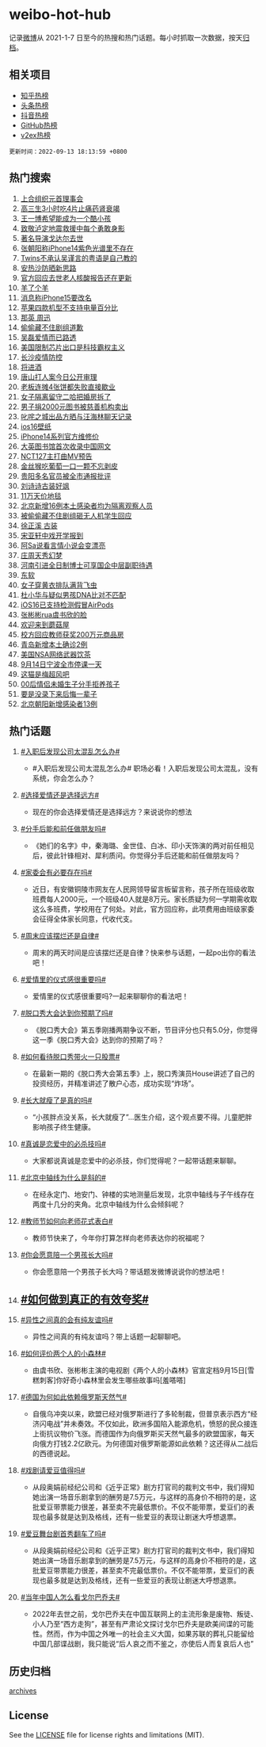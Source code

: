 # weibo-hot-hub

记录[微博](https://www.weibo.com)从 2021-1-7 日至今的热搜和热门话题。每小时抓取一次数据，按天[归档](archives)。

## 相关项目

- [知乎热榜](https://github.com/lonnyzhang423/zhihu-hot-hub)
- [头条热榜](https://github.com/lonnyzhang423/toutiao-hot-hub)
- [抖音热榜](https://github.com/lonnyzhang423/douyin-hot-hub)
- [GitHub热榜](https://github.com/lonnyzhang423/github-hot-hub)
- [v2ex热榜](https://github.com/lonnyzhang423/v2ex-hot-hub)


`更新时间：2022-09-13 18:13:59 +0800`

## 热门搜索

1. [上合组织元首理事会](https://m.weibo.cn/search?containerid=100103type%3D1%26t%3D10%26q%3D%23%E4%B8%8A%E5%90%88%E7%BB%84%E7%BB%87%E5%85%83%E9%A6%96%E7%90%86%E4%BA%8B%E4%BC%9A%23&stream_entry_id=51&isnewpage=1&extparam=seat%3D1%26cate%3D10103%26dgr%3D0%26pos%3D0%26c_type%3D51%26filter_type%3Drealtimehot%26display_time%3D1663064038%26pre_seqid%3D16630640380040401995&luicode=10000011&lfid=106003type%253D25%2526t%253D3%2526disable_hot%253D1%2526filter_type%253Drealtimehot)
1. [高三生3小时吃4片止痛药肾衰竭](https://m.weibo.cn/search?containerid=100103type%3D1%26t%3D10%26q%3D%23%E9%AB%98%E4%B8%89%E7%94%9F3%E5%B0%8F%E6%97%B6%E5%90%834%E7%89%87%E6%AD%A2%E7%97%9B%E8%8D%AF%E8%82%BE%E8%A1%B0%E7%AB%AD%23&stream_entry_id=31&isnewpage=1&extparam=seat%3D1%26flag%3D0%26band_rank%3D1%26c_type%3D31%26q%3D%2523%25E9%25AB%2598%25E4%25B8%2589%25E7%2594%259F3%25E5%25B0%258F%25E6%2597%25B6%25E5%2590%25834%25E7%2589%2587%25E6%25AD%25A2%25E7%2597%259B%25E8%258D%25AF%25E8%2582%25BE%25E8%25A1%25B0%25E7%25AB%25AD%2523%26dgr%3D0%26cate%3D0%26filter_type%3Drealtimehot%26realpos%3D1%26pos%3D0%26lcate%3D5001%26display_time%3D1663064038%26pre_seqid%3D16630640380040401995&luicode=10000011&lfid=106003type%253D25%2526t%253D3%2526disable_hot%253D1%2526filter_type%253Drealtimehot)
1. [王一博希望能成为一个酷小孩](https://m.weibo.cn/search?containerid=100103type%3D1%26t%3D10%26q%3D%23%E7%8E%8B%E4%B8%80%E5%8D%9A%E5%B8%8C%E6%9C%9B%E8%83%BD%E6%88%90%E4%B8%BA%E4%B8%80%E4%B8%AA%E9%85%B7%E5%B0%8F%E5%AD%A9%23&stream_entry_id=31&isnewpage=1&extparam=seat%3D1%26flag%3D1%26band_rank%3D2%26c_type%3D31%26q%3D%2523%25E7%258E%258B%25E4%25B8%2580%25E5%258D%259A%25E5%25B8%258C%25E6%259C%259B%25E8%2583%25BD%25E6%2588%2590%25E4%25B8%25BA%25E4%25B8%2580%25E4%25B8%25AA%25E9%2585%25B7%25E5%25B0%258F%25E5%25AD%25A9%2523%26dgr%3D0%26cate%3D0%26filter_type%3Drealtimehot%26realpos%3D2%26pos%3D1%26lcate%3D5001%26display_time%3D1663064038%26pre_seqid%3D16630640380040401995&luicode=10000011&lfid=106003type%253D25%2526t%253D3%2526disable_hot%253D1%2526filter_type%253Drealtimehot)
1. [致敬泸定地震救援中每个勇敢身影](https://m.weibo.cn/search?containerid=100103type%3D1%26t%3D10%26q%3D%23%E8%87%B4%E6%95%AC%E6%B3%B8%E5%AE%9A%E5%9C%B0%E9%9C%87%E6%95%91%E6%8F%B4%E4%B8%AD%E6%AF%8F%E4%B8%AA%E5%8B%87%E6%95%A2%E8%BA%AB%E5%BD%B1%23&stream_entry_id=31&isnewpage=1&extparam=seat%3D1%26flag%3D0%26band_rank%3D3%26c_type%3D31%26q%3D%2523%25E8%2587%25B4%25E6%2595%25AC%25E6%25B3%25B8%25E5%25AE%259A%25E5%259C%25B0%25E9%259C%2587%25E6%2595%2591%25E6%258F%25B4%25E4%25B8%25AD%25E6%25AF%258F%25E4%25B8%25AA%25E5%258B%2587%25E6%2595%25A2%25E8%25BA%25AB%25E5%25BD%25B1%2523%26dgr%3D0%26cate%3D0%26filter_type%3Drealtimehot%26realpos%3D3%26pos%3D2%26lcate%3D5001%26display_time%3D1663064038%26pre_seqid%3D16630640380040401995&luicode=10000011&lfid=106003type%253D25%2526t%253D3%2526disable_hot%253D1%2526filter_type%253Drealtimehot)
1. [著名导演戈达尔去世](https://m.weibo.cn/search?containerid=100103type%3D1%26t%3D10%26q%3D%23%E8%91%97%E5%90%8D%E5%AF%BC%E6%BC%94%E6%88%88%E8%BE%BE%E5%B0%94%E5%8E%BB%E4%B8%96%23&stream_entry_id=31&isnewpage=1&extparam=seat%3D1%26flag%3D1%26band_rank%3D4%26c_type%3D31%26q%3D%2523%25E8%2591%2597%25E5%2590%258D%25E5%25AF%25BC%25E6%25BC%2594%25E6%2588%2588%25E8%25BE%25BE%25E5%25B0%2594%25E5%258E%25BB%25E4%25B8%2596%2523%26dgr%3D0%26cate%3D0%26filter_type%3Drealtimehot%26realpos%3D4%26pos%3D3%26lcate%3D5001%26display_time%3D1663064038%26pre_seqid%3D16630640380040401995&luicode=10000011&lfid=106003type%253D25%2526t%253D3%2526disable_hot%253D1%2526filter_type%253Drealtimehot)
1. [张朝阳称iPhone14紫色光谱里不存在](https://m.weibo.cn/search?containerid=100103type%3D1%26t%3D10%26q%3D%23%E5%BC%A0%E6%9C%9D%E9%98%B3%E7%A7%B0iPhone14%E7%B4%AB%E8%89%B2%E5%85%89%E8%B0%B1%E9%87%8C%E4%B8%8D%E5%AD%98%E5%9C%A8%23&stream_entry_id=31&isnewpage=1&extparam=seat%3D1%26flag%3D1%26band_rank%3D5%26c_type%3D31%26q%3D%2523%25E5%25BC%25A0%25E6%259C%259D%25E9%2598%25B3%25E7%25A7%25B0iPhone14%25E7%25B4%25AB%25E8%2589%25B2%25E5%2585%2589%25E8%25B0%25B1%25E9%2587%258C%25E4%25B8%258D%25E5%25AD%2598%25E5%259C%25A8%2523%26dgr%3D0%26cate%3D0%26filter_type%3Drealtimehot%26realpos%3D5%26pos%3D4%26lcate%3D5001%26display_time%3D1663064038%26pre_seqid%3D16630640380040401995&luicode=10000011&lfid=106003type%253D25%2526t%253D3%2526disable_hot%253D1%2526filter_type%253Drealtimehot)
1. [Twins不承认吴谨言的粤语是自己教的](https://m.weibo.cn/search?containerid=100103type%3D1%26t%3D10%26q%3D%23Twins%E4%B8%8D%E6%89%BF%E8%AE%A4%E5%90%B4%E8%B0%A8%E8%A8%80%E7%9A%84%E7%B2%A4%E8%AF%AD%E6%98%AF%E8%87%AA%E5%B7%B1%E6%95%99%E7%9A%84%23&stream_entry_id=31&isnewpage=1&extparam=seat%3D1%26flag%3D1%26band_rank%3D6%26c_type%3D31%26q%3D%2523Twins%25E4%25B8%258D%25E6%2589%25BF%25E8%25AE%25A4%25E5%2590%25B4%25E8%25B0%25A8%25E8%25A8%2580%25E7%259A%2584%25E7%25B2%25A4%25E8%25AF%25AD%25E6%2598%25AF%25E8%2587%25AA%25E5%25B7%25B1%25E6%2595%2599%25E7%259A%2584%2523%26dgr%3D0%26cate%3D0%26filter_type%3Drealtimehot%26realpos%3D6%26pos%3D5%26lcate%3D5001%26display_time%3D1663064038%26pre_seqid%3D16630640380040401995&luicode=10000011&lfid=106003type%253D25%2526t%253D3%2526disable_hot%253D1%2526filter_type%253Drealtimehot)
1. [安热沙防晒新思路](https://m.weibo.cn/search?containerid=100103type%3D1%26t%3D10%26q%3D%23%E5%AE%89%E7%83%AD%E6%B2%99%E9%98%B2%E6%99%92%E6%96%B0%E6%80%9D%E8%B7%AF%23&stream_entry_id=31&isnewpage=1&extparam=seat%3D1%26band_rank%3D7%26c_type%3D31%26q%3D%2523%25E5%25AE%2589%25E7%2583%25AD%25E6%25B2%2599%25E9%2598%25B2%25E6%2599%2592%25E6%2596%25B0%25E6%2580%259D%25E8%25B7%25AF%2523%26dgr%3D0%26cate%3D0%26filter_type%3Drealtimehot%26topic_ad%3D1%26pos%3D6%26lcate%3D5001%26adid%3D165157%26display_time%3D1663064038%26pre_seqid%3D16630640380040401995&luicode=10000011&lfid=106003type%253D25%2526t%253D3%2526disable_hot%253D1%2526filter_type%253Drealtimehot)
1. [官方回应去世老人核酸报告还在更新](https://m.weibo.cn/search?containerid=100103type%3D1%26t%3D10%26q%3D%23%E5%AE%98%E6%96%B9%E5%9B%9E%E5%BA%94%E5%8E%BB%E4%B8%96%E8%80%81%E4%BA%BA%E6%A0%B8%E9%85%B8%E6%8A%A5%E5%91%8A%E8%BF%98%E5%9C%A8%E6%9B%B4%E6%96%B0%23&stream_entry_id=31&isnewpage=1&extparam=seat%3D1%26flag%3D0%26band_rank%3D7%26c_type%3D31%26q%3D%2523%25E5%25AE%2598%25E6%2596%25B9%25E5%259B%259E%25E5%25BA%2594%25E5%258E%25BB%25E4%25B8%2596%25E8%2580%2581%25E4%25BA%25BA%25E6%25A0%25B8%25E9%2585%25B8%25E6%258A%25A5%25E5%2591%258A%25E8%25BF%2598%25E5%259C%25A8%25E6%259B%25B4%25E6%2596%25B0%2523%26dgr%3D0%26cate%3D0%26filter_type%3Drealtimehot%26realpos%3D7%26pos%3D7%26lcate%3D5001%26display_time%3D1663064038%26pre_seqid%3D16630640380040401995&luicode=10000011&lfid=106003type%253D25%2526t%253D3%2526disable_hot%253D1%2526filter_type%253Drealtimehot)
1. [羊了个羊](https://m.weibo.cn/search?containerid=100103type%3D1%26t%3D10%26q%3D%23%E7%BE%8A%E4%BA%86%E4%B8%AA%E7%BE%8A%23&stream_entry_id=31&isnewpage=1&extparam=seat%3D1%26flag%3D2%26band_rank%3D8%26c_type%3D31%26q%3D%2523%25E7%25BE%258A%25E4%25BA%2586%25E4%25B8%25AA%25E7%25BE%258A%2523%26dgr%3D0%26cate%3D0%26filter_type%3Drealtimehot%26realpos%3D8%26pos%3D8%26lcate%3D5001%26display_time%3D1663064038%26pre_seqid%3D16630640380040401995&luicode=10000011&lfid=106003type%253D25%2526t%253D3%2526disable_hot%253D1%2526filter_type%253Drealtimehot)
1. [消息称iPhone15要改名](https://m.weibo.cn/search?containerid=100103type%3D1%26t%3D10%26q%3D%23%E6%B6%88%E6%81%AF%E7%A7%B0iPhone15%E8%A6%81%E6%94%B9%E5%90%8D%23&stream_entry_id=31&isnewpage=1&extparam=seat%3D1%26flag%3D0%26band_rank%3D9%26c_type%3D31%26q%3D%2523%25E6%25B6%2588%25E6%2581%25AF%25E7%25A7%25B0iPhone15%25E8%25A6%2581%25E6%2594%25B9%25E5%2590%258D%2523%26dgr%3D0%26cate%3D0%26filter_type%3Drealtimehot%26realpos%3D9%26pos%3D9%26lcate%3D5001%26display_time%3D1663064038%26pre_seqid%3D16630640380040401995&luicode=10000011&lfid=106003type%253D25%2526t%253D3%2526disable_hot%253D1%2526filter_type%253Drealtimehot)
1. [苹果四款机型不支持电量百分比](https://m.weibo.cn/search?containerid=100103type%3D1%26t%3D10%26q%3D%23%E8%8B%B9%E6%9E%9C%E5%9B%9B%E6%AC%BE%E6%9C%BA%E5%9E%8B%E4%B8%8D%E6%94%AF%E6%8C%81%E7%94%B5%E9%87%8F%E7%99%BE%E5%88%86%E6%AF%94%23&stream_entry_id=31&isnewpage=1&extparam=seat%3D1%26flag%3D1%26band_rank%3D10%26c_type%3D31%26q%3D%2523%25E8%258B%25B9%25E6%259E%259C%25E5%259B%259B%25E6%25AC%25BE%25E6%259C%25BA%25E5%259E%258B%25E4%25B8%258D%25E6%2594%25AF%25E6%258C%2581%25E7%2594%25B5%25E9%2587%258F%25E7%2599%25BE%25E5%2588%2586%25E6%25AF%2594%2523%26dgr%3D0%26cate%3D0%26filter_type%3Drealtimehot%26realpos%3D10%26pos%3D10%26lcate%3D5001%26display_time%3D1663064038%26pre_seqid%3D16630640380040401995&luicode=10000011&lfid=106003type%253D25%2526t%253D3%2526disable_hot%253D1%2526filter_type%253Drealtimehot)
1. [那英 周迅](https://m.weibo.cn/search?containerid=100103type%3D1%26t%3D10%26q%3D%23%E9%82%A3%E8%8B%B1+%E5%91%A8%E8%BF%85%23&stream_entry_id=31&isnewpage=1&extparam=seat%3D1%26flag%3D2%26band_rank%3D11%26c_type%3D31%26q%3D%2523%25E9%2582%25A3%25E8%258B%25B1%2520%25E5%2591%25A8%25E8%25BF%2585%2523%26dgr%3D0%26cate%3D0%26filter_type%3Drealtimehot%26realpos%3D11%26pos%3D11%26lcate%3D5001%26display_time%3D1663064038%26pre_seqid%3D16630640380040401995&luicode=10000011&lfid=106003type%253D25%2526t%253D3%2526disable_hot%253D1%2526filter_type%253Drealtimehot)
1. [偷偷藏不住剧组道歉](https://m.weibo.cn/search?containerid=100103type%3D1%26t%3D10%26q%3D%23%E5%81%B7%E5%81%B7%E8%97%8F%E4%B8%8D%E4%BD%8F%E5%89%A7%E7%BB%84%E9%81%93%E6%AD%89%23&stream_entry_id=31&isnewpage=1&extparam=seat%3D1%26flag%3D0%26band_rank%3D12%26c_type%3D31%26q%3D%2523%25E5%2581%25B7%25E5%2581%25B7%25E8%2597%258F%25E4%25B8%258D%25E4%25BD%258F%25E5%2589%25A7%25E7%25BB%2584%25E9%2581%2593%25E6%25AD%2589%2523%26dgr%3D0%26cate%3D0%26filter_type%3Drealtimehot%26realpos%3D12%26pos%3D12%26lcate%3D5001%26display_time%3D1663064038%26pre_seqid%3D16630640380040401995&luicode=10000011&lfid=106003type%253D25%2526t%253D3%2526disable_hot%253D1%2526filter_type%253Drealtimehot)
1. [吴磊爱情而已路透](https://m.weibo.cn/search?containerid=100103type%3D1%26t%3D10%26q%3D%23%E5%90%B4%E7%A3%8A%E7%88%B1%E6%83%85%E8%80%8C%E5%B7%B2%E8%B7%AF%E9%80%8F%23&stream_entry_id=31&isnewpage=1&extparam=seat%3D1%26flag%3D1%26band_rank%3D13%26c_type%3D31%26q%3D%2523%25E5%2590%25B4%25E7%25A3%258A%25E7%2588%25B1%25E6%2583%2585%25E8%2580%258C%25E5%25B7%25B2%25E8%25B7%25AF%25E9%2580%258F%2523%26dgr%3D0%26cate%3D0%26filter_type%3Drealtimehot%26realpos%3D13%26pos%3D13%26lcate%3D5001%26display_time%3D1663064038%26pre_seqid%3D16630640380040401995&luicode=10000011&lfid=106003type%253D25%2526t%253D3%2526disable_hot%253D1%2526filter_type%253Drealtimehot)
1. [美国限制芯片出口是科技霸权主义](https://m.weibo.cn/search?containerid=100103type%3D1%26t%3D10%26q%3D%23%E7%BE%8E%E5%9B%BD%E9%99%90%E5%88%B6%E8%8A%AF%E7%89%87%E5%87%BA%E5%8F%A3%E6%98%AF%E7%A7%91%E6%8A%80%E9%9C%B8%E6%9D%83%E4%B8%BB%E4%B9%89%23&stream_entry_id=31&isnewpage=1&extparam=seat%3D1%26flag%3D1%26band_rank%3D14%26c_type%3D31%26q%3D%2523%25E7%25BE%258E%25E5%259B%25BD%25E9%2599%2590%25E5%2588%25B6%25E8%258A%25AF%25E7%2589%2587%25E5%2587%25BA%25E5%258F%25A3%25E6%2598%25AF%25E7%25A7%2591%25E6%258A%2580%25E9%259C%25B8%25E6%259D%2583%25E4%25B8%25BB%25E4%25B9%2589%2523%26dgr%3D0%26cate%3D0%26filter_type%3Drealtimehot%26realpos%3D14%26pos%3D14%26lcate%3D5001%26display_time%3D1663064038%26pre_seqid%3D16630640380040401995&luicode=10000011&lfid=106003type%253D25%2526t%253D3%2526disable_hot%253D1%2526filter_type%253Drealtimehot)
1. [长沙疫情防控](https://m.weibo.cn/search?containerid=100103type%3D1%26t%3D10%26q%3D%23%E9%95%BF%E6%B2%99%E7%96%AB%E6%83%85%E9%98%B2%E6%8E%A7%23&stream_entry_id=31&isnewpage=1&extparam=seat%3D1%26flag%3D0%26band_rank%3D15%26c_type%3D31%26q%3D%2523%25E9%2595%25BF%25E6%25B2%2599%25E7%2596%25AB%25E6%2583%2585%25E9%2598%25B2%25E6%258E%25A7%2523%26dgr%3D0%26cate%3D0%26filter_type%3Drealtimehot%26realpos%3D15%26pos%3D15%26lcate%3D5001%26display_time%3D1663064038%26pre_seqid%3D16630640380040401995&luicode=10000011&lfid=106003type%253D25%2526t%253D3%2526disable_hot%253D1%2526filter_type%253Drealtimehot)
1. [将进酒](https://m.weibo.cn/search?containerid=100103type%3D1%26t%3D10%26q%3D%E5%B0%86%E8%BF%9B%E9%85%92&stream_entry_id=31&isnewpage=1&extparam=seat%3D1%26flag%3D1%26band_rank%3D16%26c_type%3D31%26q%3D%25E5%25B0%2586%25E8%25BF%259B%25E9%2585%2592%26dgr%3D0%26cate%3D0%26filter_type%3Drealtimehot%26realpos%3D16%26pos%3D16%26lcate%3D5001%26display_time%3D1663064038%26pre_seqid%3D16630640380040401995&luicode=10000011&lfid=106003type%253D25%2526t%253D3%2526disable_hot%253D1%2526filter_type%253Drealtimehot)
1. [唐山打人案今日公开审理](https://m.weibo.cn/search?containerid=100103type%3D1%26t%3D10%26q%3D%23%E5%94%90%E5%B1%B1%E6%89%93%E4%BA%BA%E6%A1%88%E4%BB%8A%E6%97%A5%E5%85%AC%E5%BC%80%E5%AE%A1%E7%90%86%23&stream_entry_id=31&isnewpage=1&extparam=seat%3D1%26flag%3D1%26band_rank%3D17%26c_type%3D31%26q%3D%2523%25E5%2594%2590%25E5%25B1%25B1%25E6%2589%2593%25E4%25BA%25BA%25E6%25A1%2588%25E4%25BB%258A%25E6%2597%25A5%25E5%2585%25AC%25E5%25BC%2580%25E5%25AE%25A1%25E7%2590%2586%2523%26dgr%3D0%26cate%3D0%26filter_type%3Drealtimehot%26realpos%3D17%26pos%3D17%26lcate%3D5001%26display_time%3D1663064038%26pre_seqid%3D16630640380040401995&luicode=10000011&lfid=106003type%253D25%2526t%253D3%2526disable_hot%253D1%2526filter_type%253Drealtimehot)
1. [老板连摊4张饼都失败直接歇业](https://m.weibo.cn/search?containerid=100103type%3D1%26t%3D10%26q%3D%23%E8%80%81%E6%9D%BF%E8%BF%9E%E6%91%8A4%E5%BC%A0%E9%A5%BC%E9%83%BD%E5%A4%B1%E8%B4%A5%E7%9B%B4%E6%8E%A5%E6%AD%87%E4%B8%9A%23&stream_entry_id=31&isnewpage=1&extparam=seat%3D1%26flag%3D0%26band_rank%3D18%26c_type%3D31%26q%3D%2523%25E8%2580%2581%25E6%259D%25BF%25E8%25BF%259E%25E6%2591%258A4%25E5%25BC%25A0%25E9%25A5%25BC%25E9%2583%25BD%25E5%25A4%25B1%25E8%25B4%25A5%25E7%259B%25B4%25E6%258E%25A5%25E6%25AD%2587%25E4%25B8%259A%2523%26dgr%3D0%26cate%3D0%26filter_type%3Drealtimehot%26realpos%3D18%26pos%3D18%26lcate%3D5001%26display_time%3D1663064038%26pre_seqid%3D16630640380040401995&luicode=10000011&lfid=106003type%253D25%2526t%253D3%2526disable_hot%253D1%2526filter_type%253Drealtimehot)
1. [女子隔离留守二哈把婚房拆了](https://m.weibo.cn/search?containerid=100103type%3D1%26t%3D10%26q%3D%23%E5%A5%B3%E5%AD%90%E9%9A%94%E7%A6%BB%E7%95%99%E5%AE%88%E4%BA%8C%E5%93%88%E6%8A%8A%E5%A9%9A%E6%88%BF%E6%8B%86%E4%BA%86%23&stream_entry_id=31&isnewpage=1&extparam=seat%3D1%26flag%3D0%26band_rank%3D19%26c_type%3D31%26q%3D%2523%25E5%25A5%25B3%25E5%25AD%2590%25E9%259A%2594%25E7%25A6%25BB%25E7%2595%2599%25E5%25AE%2588%25E4%25BA%258C%25E5%2593%2588%25E6%258A%258A%25E5%25A9%259A%25E6%2588%25BF%25E6%258B%2586%25E4%25BA%2586%2523%26dgr%3D0%26cate%3D0%26filter_type%3Drealtimehot%26realpos%3D19%26pos%3D19%26lcate%3D5001%26display_time%3D1663064038%26pre_seqid%3D16630640380040401995&luicode=10000011&lfid=106003type%253D25%2526t%253D3%2526disable_hot%253D1%2526filter_type%253Drealtimehot)
1. [男子捐2000元图书被慈善机构卖出](https://m.weibo.cn/search?containerid=100103type%3D1%26t%3D10%26q%3D%23%E7%94%B7%E5%AD%90%E6%8D%902000%E5%85%83%E5%9B%BE%E4%B9%A6%E8%A2%AB%E6%85%88%E5%96%84%E6%9C%BA%E6%9E%84%E5%8D%96%E5%87%BA%23&stream_entry_id=31&isnewpage=1&extparam=seat%3D1%26flag%3D1%26band_rank%3D20%26c_type%3D31%26q%3D%2523%25E7%2594%25B7%25E5%25AD%2590%25E6%258D%25902000%25E5%2585%2583%25E5%259B%25BE%25E4%25B9%25A6%25E8%25A2%25AB%25E6%2585%2588%25E5%2596%2584%25E6%259C%25BA%25E6%259E%2584%25E5%258D%2596%25E5%2587%25BA%2523%26dgr%3D0%26cate%3D0%26filter_type%3Drealtimehot%26realpos%3D20%26pos%3D20%26lcate%3D5001%26display_time%3D1663064038%26pre_seqid%3D16630640380040401995&luicode=10000011&lfid=106003type%253D25%2526t%253D3%2526disable_hot%253D1%2526filter_type%253Drealtimehot)
1. [叱咤之城出品方晒与汪海林聊天记录](https://m.weibo.cn/search?containerid=100103type%3D1%26t%3D10%26q%3D%23%E5%8F%B1%E5%92%A4%E4%B9%8B%E5%9F%8E%E5%87%BA%E5%93%81%E6%96%B9%E6%99%92%E4%B8%8E%E6%B1%AA%E6%B5%B7%E6%9E%97%E8%81%8A%E5%A4%A9%E8%AE%B0%E5%BD%95%23&stream_entry_id=31&isnewpage=1&extparam=seat%3D1%26flag%3D1%26band_rank%3D21%26c_type%3D31%26q%3D%2523%25E5%258F%25B1%25E5%2592%25A4%25E4%25B9%258B%25E5%259F%258E%25E5%2587%25BA%25E5%2593%2581%25E6%2596%25B9%25E6%2599%2592%25E4%25B8%258E%25E6%25B1%25AA%25E6%25B5%25B7%25E6%259E%2597%25E8%2581%258A%25E5%25A4%25A9%25E8%25AE%25B0%25E5%25BD%2595%2523%26dgr%3D0%26cate%3D0%26filter_type%3Drealtimehot%26realpos%3D21%26pos%3D21%26lcate%3D5001%26display_time%3D1663064038%26pre_seqid%3D16630640380040401995&luicode=10000011&lfid=106003type%253D25%2526t%253D3%2526disable_hot%253D1%2526filter_type%253Drealtimehot)
1. [ios16壁纸](https://m.weibo.cn/search?containerid=100103type%3D1%26t%3D10%26q%3Dios16%E5%A3%81%E7%BA%B8&stream_entry_id=31&isnewpage=1&extparam=seat%3D1%26flag%3D1%26band_rank%3D22%26c_type%3D31%26q%3Dios16%25E5%25A3%2581%25E7%25BA%25B8%26dgr%3D0%26cate%3D0%26filter_type%3Drealtimehot%26realpos%3D22%26pos%3D22%26lcate%3D5001%26display_time%3D1663064038%26pre_seqid%3D16630640380040401995&luicode=10000011&lfid=106003type%253D25%2526t%253D3%2526disable_hot%253D1%2526filter_type%253Drealtimehot)
1. [iPhone14系列官方维修价](https://m.weibo.cn/search?containerid=100103type%3D1%26t%3D10%26q%3D%23iPhone14%E7%B3%BB%E5%88%97%E5%AE%98%E6%96%B9%E7%BB%B4%E4%BF%AE%E4%BB%B7%23&stream_entry_id=31&isnewpage=1&extparam=seat%3D1%26flag%3D1%26band_rank%3D23%26c_type%3D31%26q%3D%2523iPhone14%25E7%25B3%25BB%25E5%2588%2597%25E5%25AE%2598%25E6%2596%25B9%25E7%25BB%25B4%25E4%25BF%25AE%25E4%25BB%25B7%2523%26dgr%3D0%26cate%3D0%26filter_type%3Drealtimehot%26realpos%3D23%26pos%3D23%26lcate%3D5001%26display_time%3D1663064038%26pre_seqid%3D16630640380040401995&luicode=10000011&lfid=106003type%253D25%2526t%253D3%2526disable_hot%253D1%2526filter_type%253Drealtimehot)
1. [大英图书馆首次收录中国网文](https://m.weibo.cn/search?containerid=100103type%3D1%26t%3D10%26q%3D%23%E5%A4%A7%E8%8B%B1%E5%9B%BE%E4%B9%A6%E9%A6%86%E9%A6%96%E6%AC%A1%E6%94%B6%E5%BD%95%E4%B8%AD%E5%9B%BD%E7%BD%91%E6%96%87%23&stream_entry_id=31&isnewpage=1&extparam=seat%3D1%26flag%3D1%26band_rank%3D24%26c_type%3D31%26q%3D%2523%25E5%25A4%25A7%25E8%258B%25B1%25E5%259B%25BE%25E4%25B9%25A6%25E9%25A6%2586%25E9%25A6%2596%25E6%25AC%25A1%25E6%2594%25B6%25E5%25BD%2595%25E4%25B8%25AD%25E5%259B%25BD%25E7%25BD%2591%25E6%2596%2587%2523%26dgr%3D0%26cate%3D0%26filter_type%3Drealtimehot%26realpos%3D24%26pos%3D24%26lcate%3D5001%26display_time%3D1663064038%26pre_seqid%3D16630640380040401995&luicode=10000011&lfid=106003type%253D25%2526t%253D3%2526disable_hot%253D1%2526filter_type%253Drealtimehot)
1. [NCT127主打曲MV预告](https://m.weibo.cn/search?containerid=100103type%3D1%26t%3D10%26q%3D%23NCT127%E4%B8%BB%E6%89%93%E6%9B%B2MV%E9%A2%84%E5%91%8A%23&stream_entry_id=31&isnewpage=1&extparam=seat%3D1%26flag%3D1%26band_rank%3D25%26c_type%3D31%26q%3D%2523NCT127%25E4%25B8%25BB%25E6%2589%2593%25E6%259B%25B2MV%25E9%25A2%2584%25E5%2591%258A%2523%26dgr%3D0%26cate%3D0%26filter_type%3Drealtimehot%26realpos%3D25%26pos%3D25%26lcate%3D5001%26display_time%3D1663064038%26pre_seqid%3D16630640380040401995&luicode=10000011&lfid=106003type%253D25%2526t%253D3%2526disable_hot%253D1%2526filter_type%253Drealtimehot)
1. [金丝猴吃葡萄一口一颗不忘剥皮](https://m.weibo.cn/search?containerid=100103type%3D1%26t%3D10%26q%3D%23%E9%87%91%E4%B8%9D%E7%8C%B4%E5%90%83%E8%91%A1%E8%90%84%E4%B8%80%E5%8F%A3%E4%B8%80%E9%A2%97%E4%B8%8D%E5%BF%98%E5%89%A5%E7%9A%AE%23&stream_entry_id=31&isnewpage=1&extparam=seat%3D1%26flag%3D0%26band_rank%3D26%26c_type%3D31%26q%3D%2523%25E9%2587%2591%25E4%25B8%259D%25E7%258C%25B4%25E5%2590%2583%25E8%2591%25A1%25E8%2590%2584%25E4%25B8%2580%25E5%258F%25A3%25E4%25B8%2580%25E9%25A2%2597%25E4%25B8%258D%25E5%25BF%2598%25E5%2589%25A5%25E7%259A%25AE%2523%26dgr%3D0%26cate%3D0%26filter_type%3Drealtimehot%26realpos%3D26%26pos%3D26%26lcate%3D5001%26display_time%3D1663064038%26pre_seqid%3D16630640380040401995&luicode=10000011&lfid=106003type%253D25%2526t%253D3%2526disable_hot%253D1%2526filter_type%253Drealtimehot)
1. [贵阳多名官员被全市通报批评](https://m.weibo.cn/search?containerid=100103type%3D1%26t%3D10%26q%3D%23%E8%B4%B5%E9%98%B3%E5%A4%9A%E5%90%8D%E5%AE%98%E5%91%98%E8%A2%AB%E5%85%A8%E5%B8%82%E9%80%9A%E6%8A%A5%E6%89%B9%E8%AF%84%23&stream_entry_id=31&isnewpage=1&extparam=seat%3D1%26flag%3D0%26band_rank%3D27%26c_type%3D31%26q%3D%2523%25E8%25B4%25B5%25E9%2598%25B3%25E5%25A4%259A%25E5%2590%258D%25E5%25AE%2598%25E5%2591%2598%25E8%25A2%25AB%25E5%2585%25A8%25E5%25B8%2582%25E9%2580%259A%25E6%258A%25A5%25E6%2589%25B9%25E8%25AF%2584%2523%26dgr%3D0%26cate%3D0%26filter_type%3Drealtimehot%26realpos%3D27%26pos%3D27%26lcate%3D5001%26display_time%3D1663064038%26pre_seqid%3D16630640380040401995&luicode=10000011&lfid=106003type%253D25%2526t%253D3%2526disable_hot%253D1%2526filter_type%253Drealtimehot)
1. [刘诗诗古装好飒](https://m.weibo.cn/search?containerid=100103type%3D1%26t%3D10%26q%3D%23%E5%88%98%E8%AF%97%E8%AF%97%E5%8F%A4%E8%A3%85%E5%A5%BD%E9%A3%92%23&stream_entry_id=31&isnewpage=1&extparam=seat%3D1%26flag%3D1%26band_rank%3D28%26c_type%3D31%26q%3D%2523%25E5%2588%2598%25E8%25AF%2597%25E8%25AF%2597%25E5%258F%25A4%25E8%25A3%2585%25E5%25A5%25BD%25E9%25A3%2592%2523%26dgr%3D0%26cate%3D0%26filter_type%3Drealtimehot%26realpos%3D28%26pos%3D28%26lcate%3D5001%26display_time%3D1663064038%26pre_seqid%3D16630640380040401995&luicode=10000011&lfid=106003type%253D25%2526t%253D3%2526disable_hot%253D1%2526filter_type%253Drealtimehot)
1. [11万天价地毯](https://m.weibo.cn/search?containerid=100103type%3D1%26t%3D10%26q%3D%2311%E4%B8%87%E5%A4%A9%E4%BB%B7%E5%9C%B0%E6%AF%AF%23&stream_entry_id=31&isnewpage=1&extparam=seat%3D1%26flag%3D1%26band_rank%3D29%26c_type%3D31%26q%3D%252311%25E4%25B8%2587%25E5%25A4%25A9%25E4%25BB%25B7%25E5%259C%25B0%25E6%25AF%25AF%2523%26dgr%3D0%26cate%3D0%26filter_type%3Drealtimehot%26realpos%3D29%26pos%3D29%26lcate%3D5001%26display_time%3D1663064038%26pre_seqid%3D16630640380040401995&luicode=10000011&lfid=106003type%253D25%2526t%253D3%2526disable_hot%253D1%2526filter_type%253Drealtimehot)
1. [北京新增16例本土感染者均为隔离观察人员](https://m.weibo.cn/search?containerid=100103type%3D1%26t%3D10%26q%3D%23%E5%8C%97%E4%BA%AC%E6%96%B0%E5%A2%9E16%E4%BE%8B%E6%9C%AC%E5%9C%9F%E6%84%9F%E6%9F%93%E8%80%85%E5%9D%87%E4%B8%BA%E9%9A%94%E7%A6%BB%E8%A7%82%E5%AF%9F%E4%BA%BA%E5%91%98%23&stream_entry_id=31&isnewpage=1&extparam=seat%3D1%26flag%3D1%26band_rank%3D30%26c_type%3D31%26q%3D%2523%25E5%258C%2597%25E4%25BA%25AC%25E6%2596%25B0%25E5%25A2%259E16%25E4%25BE%258B%25E6%259C%25AC%25E5%259C%259F%25E6%2584%259F%25E6%259F%2593%25E8%2580%2585%25E5%259D%2587%25E4%25B8%25BA%25E9%259A%2594%25E7%25A6%25BB%25E8%25A7%2582%25E5%25AF%259F%25E4%25BA%25BA%25E5%2591%2598%2523%26dgr%3D0%26cate%3D0%26filter_type%3Drealtimehot%26realpos%3D30%26pos%3D30%26lcate%3D5001%26display_time%3D1663064038%26pre_seqid%3D16630640380040401995&luicode=10000011&lfid=106003type%253D25%2526t%253D3%2526disable_hot%253D1%2526filter_type%253Drealtimehot)
1. [被偷偷藏不住剧组砸无人机学生回应](https://m.weibo.cn/search?containerid=100103type%3D1%26t%3D10%26q%3D%23%E8%A2%AB%E5%81%B7%E5%81%B7%E8%97%8F%E4%B8%8D%E4%BD%8F%E5%89%A7%E7%BB%84%E7%A0%B8%E6%97%A0%E4%BA%BA%E6%9C%BA%E5%AD%A6%E7%94%9F%E5%9B%9E%E5%BA%94%23&stream_entry_id=31&isnewpage=1&extparam=seat%3D1%26flag%3D0%26band_rank%3D31%26c_type%3D31%26q%3D%2523%25E8%25A2%25AB%25E5%2581%25B7%25E5%2581%25B7%25E8%2597%258F%25E4%25B8%258D%25E4%25BD%258F%25E5%2589%25A7%25E7%25BB%2584%25E7%25A0%25B8%25E6%2597%25A0%25E4%25BA%25BA%25E6%259C%25BA%25E5%25AD%25A6%25E7%2594%259F%25E5%259B%259E%25E5%25BA%2594%2523%26dgr%3D0%26cate%3D0%26filter_type%3Drealtimehot%26realpos%3D31%26pos%3D31%26lcate%3D5001%26display_time%3D1663064038%26pre_seqid%3D16630640380040401995&luicode=10000011&lfid=106003type%253D25%2526t%253D3%2526disable_hot%253D1%2526filter_type%253Drealtimehot)
1. [徐正溪 古装](https://m.weibo.cn/search?containerid=100103type%3D1%26t%3D10%26q%3D%23%E5%BE%90%E6%AD%A3%E6%BA%AA+%E5%8F%A4%E8%A3%85%23&stream_entry_id=31&isnewpage=1&extparam=seat%3D1%26flag%3D1%26band_rank%3D32%26c_type%3D31%26q%3D%2523%25E5%25BE%2590%25E6%25AD%25A3%25E6%25BA%25AA%2520%25E5%258F%25A4%25E8%25A3%2585%2523%26dgr%3D0%26cate%3D0%26filter_type%3Drealtimehot%26realpos%3D32%26pos%3D32%26lcate%3D5001%26display_time%3D1663064038%26pre_seqid%3D16630640380040401995&luicode=10000011&lfid=106003type%253D25%2526t%253D3%2526disable_hot%253D1%2526filter_type%253Drealtimehot)
1. [宋亚轩中戏开学报到](https://m.weibo.cn/search?containerid=100103type%3D1%26t%3D10%26q%3D%23%E5%AE%8B%E4%BA%9A%E8%BD%A9%E4%B8%AD%E6%88%8F%E5%BC%80%E5%AD%A6%E6%8A%A5%E5%88%B0%23&stream_entry_id=31&isnewpage=1&extparam=seat%3D1%26flag%3D1%26band_rank%3D33%26c_type%3D31%26q%3D%2523%25E5%25AE%258B%25E4%25BA%259A%25E8%25BD%25A9%25E4%25B8%25AD%25E6%2588%258F%25E5%25BC%2580%25E5%25AD%25A6%25E6%258A%25A5%25E5%2588%25B0%2523%26dgr%3D0%26cate%3D0%26filter_type%3Drealtimehot%26realpos%3D33%26pos%3D33%26lcate%3D5001%26display_time%3D1663064038%26pre_seqid%3D16630640380040401995&luicode=10000011&lfid=106003type%253D25%2526t%253D3%2526disable_hot%253D1%2526filter_type%253Drealtimehot)
1. [阿Sa说看言情小说会变漂亮](https://m.weibo.cn/search?containerid=100103type%3D1%26t%3D10%26q%3D%23%E9%98%BFSa%E8%AF%B4%E7%9C%8B%E8%A8%80%E6%83%85%E5%B0%8F%E8%AF%B4%E4%BC%9A%E5%8F%98%E6%BC%82%E4%BA%AE%23&stream_entry_id=31&isnewpage=1&extparam=seat%3D1%26flag%3D0%26band_rank%3D34%26c_type%3D31%26q%3D%2523%25E9%2598%25BFSa%25E8%25AF%25B4%25E7%259C%258B%25E8%25A8%2580%25E6%2583%2585%25E5%25B0%258F%25E8%25AF%25B4%25E4%25BC%259A%25E5%258F%2598%25E6%25BC%2582%25E4%25BA%25AE%2523%26dgr%3D0%26cate%3D0%26filter_type%3Drealtimehot%26realpos%3D34%26pos%3D34%26lcate%3D5001%26display_time%3D1663064038%26pre_seqid%3D16630640380040401995&luicode=10000011&lfid=106003type%253D25%2526t%253D3%2526disable_hot%253D1%2526filter_type%253Drealtimehot)
1. [庄周天秀幻梦](https://m.weibo.cn/search?containerid=100103type%3D1%26t%3D10%26q%3D%23%E5%BA%84%E5%91%A8%E5%A4%A9%E7%A7%80%E5%B9%BB%E6%A2%A6%23&stream_entry_id=31&isnewpage=1&extparam=seat%3D1%26flag%3D1%26band_rank%3D35%26c_type%3D31%26q%3D%2523%25E5%25BA%2584%25E5%2591%25A8%25E5%25A4%25A9%25E7%25A7%2580%25E5%25B9%25BB%25E6%25A2%25A6%2523%26dgr%3D0%26cate%3D0%26filter_type%3Drealtimehot%26realpos%3D35%26pos%3D35%26lcate%3D5001%26display_time%3D1663064038%26pre_seqid%3D16630640380040401995&luicode=10000011&lfid=106003type%253D25%2526t%253D3%2526disable_hot%253D1%2526filter_type%253Drealtimehot)
1. [河南引进全日制博士可享国企中层副职待遇](https://m.weibo.cn/search?containerid=100103type%3D1%26t%3D10%26q%3D%23%E6%B2%B3%E5%8D%97%E5%BC%95%E8%BF%9B%E5%85%A8%E6%97%A5%E5%88%B6%E5%8D%9A%E5%A3%AB%E5%8F%AF%E4%BA%AB%E5%9B%BD%E4%BC%81%E4%B8%AD%E5%B1%82%E5%89%AF%E8%81%8C%E5%BE%85%E9%81%87%23&stream_entry_id=31&isnewpage=1&extparam=seat%3D1%26flag%3D0%26band_rank%3D36%26c_type%3D31%26q%3D%2523%25E6%25B2%25B3%25E5%258D%2597%25E5%25BC%2595%25E8%25BF%259B%25E5%2585%25A8%25E6%2597%25A5%25E5%2588%25B6%25E5%258D%259A%25E5%25A3%25AB%25E5%258F%25AF%25E4%25BA%25AB%25E5%259B%25BD%25E4%25BC%2581%25E4%25B8%25AD%25E5%25B1%2582%25E5%2589%25AF%25E8%2581%258C%25E5%25BE%2585%25E9%2581%2587%2523%26dgr%3D0%26cate%3D0%26filter_type%3Drealtimehot%26realpos%3D36%26pos%3D36%26lcate%3D5001%26display_time%3D1663064038%26pre_seqid%3D16630640380040401995&luicode=10000011&lfid=106003type%253D25%2526t%253D3%2526disable_hot%253D1%2526filter_type%253Drealtimehot)
1. [东软](https://m.weibo.cn/search?containerid=100103type%3D1%26t%3D10%26q%3D%E4%B8%9C%E8%BD%AF&stream_entry_id=31&isnewpage=1&extparam=seat%3D1%26flag%3D1%26band_rank%3D37%26c_type%3D31%26q%3D%25E4%25B8%259C%25E8%25BD%25AF%26dgr%3D0%26cate%3D0%26filter_type%3Drealtimehot%26realpos%3D37%26pos%3D37%26lcate%3D5001%26display_time%3D1663064038%26pre_seqid%3D16630640380040401995&luicode=10000011&lfid=106003type%253D25%2526t%253D3%2526disable_hot%253D1%2526filter_type%253Drealtimehot)
1. [女子穿黄衣排队满背飞虫](https://m.weibo.cn/search?containerid=100103type%3D1%26t%3D10%26q%3D%23%E5%A5%B3%E5%AD%90%E7%A9%BF%E9%BB%84%E8%A1%A3%E6%8E%92%E9%98%9F%E6%BB%A1%E8%83%8C%E9%A3%9E%E8%99%AB%23&stream_entry_id=31&isnewpage=1&extparam=seat%3D1%26flag%3D0%26band_rank%3D38%26c_type%3D31%26q%3D%2523%25E5%25A5%25B3%25E5%25AD%2590%25E7%25A9%25BF%25E9%25BB%2584%25E8%25A1%25A3%25E6%258E%2592%25E9%2598%259F%25E6%25BB%25A1%25E8%2583%258C%25E9%25A3%259E%25E8%2599%25AB%2523%26dgr%3D0%26cate%3D0%26filter_type%3Drealtimehot%26realpos%3D38%26pos%3D38%26lcate%3D5001%26display_time%3D1663064038%26pre_seqid%3D16630640380040401995&luicode=10000011&lfid=106003type%253D25%2526t%253D3%2526disable_hot%253D1%2526filter_type%253Drealtimehot)
1. [杜小华与疑似男孩DNA比对不匹配](https://m.weibo.cn/search?containerid=100103type%3D1%26t%3D10%26q%3D%23%E6%9D%9C%E5%B0%8F%E5%8D%8E%E4%B8%8E%E7%96%91%E4%BC%BC%E7%94%B7%E5%AD%A9DNA%E6%AF%94%E5%AF%B9%E4%B8%8D%E5%8C%B9%E9%85%8D%23&stream_entry_id=31&isnewpage=1&extparam=seat%3D1%26flag%3D0%26band_rank%3D39%26c_type%3D31%26q%3D%2523%25E6%259D%259C%25E5%25B0%258F%25E5%258D%258E%25E4%25B8%258E%25E7%2596%2591%25E4%25BC%25BC%25E7%2594%25B7%25E5%25AD%25A9DNA%25E6%25AF%2594%25E5%25AF%25B9%25E4%25B8%258D%25E5%258C%25B9%25E9%2585%258D%2523%26dgr%3D0%26cate%3D0%26filter_type%3Drealtimehot%26realpos%3D39%26pos%3D39%26lcate%3D5001%26display_time%3D1663064038%26pre_seqid%3D16630640380040401995&luicode=10000011&lfid=106003type%253D25%2526t%253D3%2526disable_hot%253D1%2526filter_type%253Drealtimehot)
1. [iOS16已支持检测假冒AirPods](https://m.weibo.cn/search?containerid=100103type%3D1%26t%3D10%26q%3D%23iOS16%E5%B7%B2%E6%94%AF%E6%8C%81%E6%A3%80%E6%B5%8B%E5%81%87%E5%86%92AirPods%23&stream_entry_id=31&isnewpage=1&extparam=seat%3D1%26flag%3D0%26band_rank%3D40%26c_type%3D31%26q%3D%2523iOS16%25E5%25B7%25B2%25E6%2594%25AF%25E6%258C%2581%25E6%25A3%2580%25E6%25B5%258B%25E5%2581%2587%25E5%2586%2592AirPods%2523%26dgr%3D0%26cate%3D0%26filter_type%3Drealtimehot%26realpos%3D40%26pos%3D40%26lcate%3D5001%26display_time%3D1663064038%26pre_seqid%3D16630640380040401995&luicode=10000011&lfid=106003type%253D25%2526t%253D3%2526disable_hot%253D1%2526filter_type%253Drealtimehot)
1. [张彬彬rua虞书欣的脸](https://m.weibo.cn/search?containerid=100103type%3D1%26t%3D10%26q%3D%23%E5%BC%A0%E5%BD%AC%E5%BD%ACrua%E8%99%9E%E4%B9%A6%E6%AC%A3%E7%9A%84%E8%84%B8%23&stream_entry_id=31&isnewpage=1&extparam=seat%3D1%26flag%3D0%26band_rank%3D41%26c_type%3D31%26q%3D%2523%25E5%25BC%25A0%25E5%25BD%25AC%25E5%25BD%25ACrua%25E8%2599%259E%25E4%25B9%25A6%25E6%25AC%25A3%25E7%259A%2584%25E8%2584%25B8%2523%26dgr%3D0%26cate%3D0%26filter_type%3Drealtimehot%26realpos%3D41%26pos%3D41%26lcate%3D5001%26display_time%3D1663064038%26pre_seqid%3D16630640380040401995&luicode=10000011&lfid=106003type%253D25%2526t%253D3%2526disable_hot%253D1%2526filter_type%253Drealtimehot)
1. [欢迎来到蘑菇屋](https://m.weibo.cn/search?containerid=100103type%3D1%26t%3D10%26q%3D%E6%AC%A2%E8%BF%8E%E6%9D%A5%E5%88%B0%E8%98%91%E8%8F%87%E5%B1%8B&stream_entry_id=31&isnewpage=1&extparam=seat%3D1%26flag%3D0%26band_rank%3D42%26c_type%3D31%26q%3D%25E6%25AC%25A2%25E8%25BF%258E%25E6%259D%25A5%25E5%2588%25B0%25E8%2598%2591%25E8%258F%2587%25E5%25B1%258B%26dgr%3D0%26cate%3D0%26filter_type%3Drealtimehot%26realpos%3D42%26pos%3D42%26lcate%3D5001%26display_time%3D1663064038%26pre_seqid%3D16630640380040401995&luicode=10000011&lfid=106003type%253D25%2526t%253D3%2526disable_hot%253D1%2526filter_type%253Drealtimehot)
1. [校方回应教师获奖200万元商品房](https://m.weibo.cn/search?containerid=100103type%3D1%26t%3D10%26q%3D%23%E6%A0%A1%E6%96%B9%E5%9B%9E%E5%BA%94%E6%95%99%E5%B8%88%E8%8E%B7%E5%A5%96200%E4%B8%87%E5%85%83%E5%95%86%E5%93%81%E6%88%BF%23&stream_entry_id=31&isnewpage=1&extparam=seat%3D1%26flag%3D1%26band_rank%3D43%26c_type%3D31%26q%3D%2523%25E6%25A0%25A1%25E6%2596%25B9%25E5%259B%259E%25E5%25BA%2594%25E6%2595%2599%25E5%25B8%2588%25E8%258E%25B7%25E5%25A5%2596200%25E4%25B8%2587%25E5%2585%2583%25E5%2595%2586%25E5%2593%2581%25E6%2588%25BF%2523%26dgr%3D0%26cate%3D0%26filter_type%3Drealtimehot%26realpos%3D43%26pos%3D43%26lcate%3D5001%26display_time%3D1663064038%26pre_seqid%3D16630640380040401995&luicode=10000011&lfid=106003type%253D25%2526t%253D3%2526disable_hot%253D1%2526filter_type%253Drealtimehot)
1. [青岛新增本土确诊2例](https://m.weibo.cn/search?containerid=100103type%3D1%26t%3D10%26q%3D%23%E9%9D%92%E5%B2%9B%E6%96%B0%E5%A2%9E%E6%9C%AC%E5%9C%9F%E7%A1%AE%E8%AF%8A2%E4%BE%8B%23&stream_entry_id=31&isnewpage=1&extparam=seat%3D1%26flag%3D1%26band_rank%3D44%26c_type%3D31%26q%3D%2523%25E9%259D%2592%25E5%25B2%259B%25E6%2596%25B0%25E5%25A2%259E%25E6%259C%25AC%25E5%259C%259F%25E7%25A1%25AE%25E8%25AF%258A2%25E4%25BE%258B%2523%26dgr%3D0%26cate%3D0%26filter_type%3Drealtimehot%26realpos%3D44%26pos%3D44%26lcate%3D5001%26display_time%3D1663064038%26pre_seqid%3D16630640380040401995&luicode=10000011&lfid=106003type%253D25%2526t%253D3%2526disable_hot%253D1%2526filter_type%253Drealtimehot)
1. [美国NSA网络武器饮茶](https://m.weibo.cn/search?containerid=100103type%3D1%26t%3D10%26q%3D%23%E7%BE%8E%E5%9B%BDNSA%E7%BD%91%E7%BB%9C%E6%AD%A6%E5%99%A8%E9%A5%AE%E8%8C%B6%23&stream_entry_id=31&isnewpage=1&extparam=seat%3D1%26flag%3D0%26band_rank%3D45%26c_type%3D31%26q%3D%2523%25E7%25BE%258E%25E5%259B%25BDNSA%25E7%25BD%2591%25E7%25BB%259C%25E6%25AD%25A6%25E5%2599%25A8%25E9%25A5%25AE%25E8%258C%25B6%2523%26dgr%3D0%26cate%3D0%26filter_type%3Drealtimehot%26realpos%3D45%26pos%3D45%26lcate%3D5001%26display_time%3D1663064038%26pre_seqid%3D16630640380040401995&luicode=10000011&lfid=106003type%253D25%2526t%253D3%2526disable_hot%253D1%2526filter_type%253Drealtimehot)
1. [9月14日宁波全市停课一天](https://m.weibo.cn/search?containerid=100103type%3D1%26t%3D10%26q%3D%239%E6%9C%8814%E6%97%A5%E5%AE%81%E6%B3%A2%E5%85%A8%E5%B8%82%E5%81%9C%E8%AF%BE%E4%B8%80%E5%A4%A9%23&stream_entry_id=31&isnewpage=1&extparam=seat%3D1%26flag%3D0%26band_rank%3D46%26c_type%3D31%26q%3D%25239%25E6%259C%258814%25E6%2597%25A5%25E5%25AE%2581%25E6%25B3%25A2%25E5%2585%25A8%25E5%25B8%2582%25E5%2581%259C%25E8%25AF%25BE%25E4%25B8%2580%25E5%25A4%25A9%2523%26dgr%3D0%26cate%3D0%26filter_type%3Drealtimehot%26realpos%3D46%26pos%3D46%26lcate%3D5001%26display_time%3D1663064038%26pre_seqid%3D16630640380040401995&luicode=10000011&lfid=106003type%253D25%2526t%253D3%2526disable_hot%253D1%2526filter_type%253Drealtimehot)
1. [这猫是梅超风吧](https://m.weibo.cn/search?containerid=100103type%3D1%26t%3D10%26q%3D%23%E8%BF%99%E7%8C%AB%E6%98%AF%E6%A2%85%E8%B6%85%E9%A3%8E%E5%90%A7%23&stream_entry_id=31&isnewpage=1&extparam=seat%3D1%26flag%3D1%26band_rank%3D47%26c_type%3D31%26q%3D%2523%25E8%25BF%2599%25E7%258C%25AB%25E6%2598%25AF%25E6%25A2%2585%25E8%25B6%2585%25E9%25A3%258E%25E5%2590%25A7%2523%26dgr%3D0%26cate%3D0%26filter_type%3Drealtimehot%26realpos%3D47%26pos%3D47%26lcate%3D5001%26display_time%3D1663064038%26pre_seqid%3D16630640380040401995&luicode=10000011&lfid=106003type%253D25%2526t%253D3%2526disable_hot%253D1%2526filter_type%253Drealtimehot)
1. [00后情侣未婚生子分手拒养孩子](https://m.weibo.cn/search?containerid=100103type%3D1%26t%3D10%26q%3D%2300%E5%90%8E%E6%83%85%E4%BE%A3%E6%9C%AA%E5%A9%9A%E7%94%9F%E5%AD%90%E5%88%86%E6%89%8B%E6%8B%92%E5%85%BB%E5%AD%A9%E5%AD%90%23&stream_entry_id=31&isnewpage=1&extparam=seat%3D1%26flag%3D0%26band_rank%3D48%26c_type%3D31%26q%3D%252300%25E5%2590%258E%25E6%2583%2585%25E4%25BE%25A3%25E6%259C%25AA%25E5%25A9%259A%25E7%2594%259F%25E5%25AD%2590%25E5%2588%2586%25E6%2589%258B%25E6%258B%2592%25E5%2585%25BB%25E5%25AD%25A9%25E5%25AD%2590%2523%26dgr%3D0%26cate%3D0%26filter_type%3Drealtimehot%26realpos%3D48%26pos%3D48%26lcate%3D5001%26display_time%3D1663064038%26pre_seqid%3D16630640380040401995&luicode=10000011&lfid=106003type%253D25%2526t%253D3%2526disable_hot%253D1%2526filter_type%253Drealtimehot)
1. [要是没录下来后悔一辈子](https://m.weibo.cn/search?containerid=100103type%3D1%26t%3D10%26q%3D%23%E8%A6%81%E6%98%AF%E6%B2%A1%E5%BD%95%E4%B8%8B%E6%9D%A5%E5%90%8E%E6%82%94%E4%B8%80%E8%BE%88%E5%AD%90%23&stream_entry_id=31&isnewpage=1&extparam=seat%3D1%26flag%3D1%26band_rank%3D49%26c_type%3D31%26q%3D%2523%25E8%25A6%2581%25E6%2598%25AF%25E6%25B2%25A1%25E5%25BD%2595%25E4%25B8%258B%25E6%259D%25A5%25E5%2590%258E%25E6%2582%2594%25E4%25B8%2580%25E8%25BE%2588%25E5%25AD%2590%2523%26dgr%3D0%26cate%3D0%26filter_type%3Drealtimehot%26realpos%3D49%26pos%3D49%26lcate%3D5001%26display_time%3D1663064038%26pre_seqid%3D16630640380040401995&luicode=10000011&lfid=106003type%253D25%2526t%253D3%2526disable_hot%253D1%2526filter_type%253Drealtimehot)
1. [北京朝阳新增感染者13例](https://m.weibo.cn/search?containerid=100103type%3D1%26t%3D10%26q%3D%23%E5%8C%97%E4%BA%AC%E6%9C%9D%E9%98%B3%E6%96%B0%E5%A2%9E%E6%84%9F%E6%9F%93%E8%80%8513%E4%BE%8B%23&stream_entry_id=31&isnewpage=1&extparam=seat%3D1%26flag%3D1%26band_rank%3D50%26c_type%3D31%26q%3D%2523%25E5%258C%2597%25E4%25BA%25AC%25E6%259C%259D%25E9%2598%25B3%25E6%2596%25B0%25E5%25A2%259E%25E6%2584%259F%25E6%259F%2593%25E8%2580%258513%25E4%25BE%258B%2523%26dgr%3D0%26cate%3D0%26filter_type%3Drealtimehot%26realpos%3D50%26pos%3D50%26lcate%3D5001%26display_time%3D1663064038%26pre_seqid%3D16630640380040401995&luicode=10000011&lfid=106003type%253D25%2526t%253D3%2526disable_hot%253D1%2526filter_type%253Drealtimehot)

## 热门话题

1. [#入职后发现公司太混乱怎么办#](https://m.weibo.cn/search?containerid=231522type%3D1%26t%3D10%26q%3D%23%E5%85%A5%E8%81%8C%E5%90%8E%E5%8F%91%E7%8E%B0%E5%85%AC%E5%8F%B8%E5%A4%AA%E6%B7%B7%E4%B9%B1%E6%80%8E%E4%B9%88%E5%8A%9E%23&stream_entry_id=128&isnewpage=1&extparam=seat%3D1%26cate%3D5004%26dgr%3D0%26pos%3D1-0-0%26c_type%3D128%26unitid%3D1662985240948%26lcate%3D5004%26display_time%3D1663064038%26pre_seqid%3D16630640389440435143159&luicode=10000011&lfid=231648_-_4)
    - #入职后发现公司太混乱怎么办# 
职场必看！入职后发现公司太混乱，没有系统，你会怎么办？

1. [#选择爱情还是选择远方#](https://m.weibo.cn/search?containerid=231522type%3D1%26t%3D10%26q%3D%23%E9%80%89%E6%8B%A9%E7%88%B1%E6%83%85%E8%BF%98%E6%98%AF%E9%80%89%E6%8B%A9%E8%BF%9C%E6%96%B9%23&stream_entry_id=128&isnewpage=1&extparam=seat%3D1%26cate%3D5004%26dgr%3D0%26pos%3D1-0-1%26c_type%3D128%26unitid%3Dm1663063837%26lcate%3D5004%26display_time%3D1663064038%26pre_seqid%3D16630640389440435143159&luicode=10000011&lfid=231648_-_4)
    - 现在的你会选择爱情还是选择远方？来说说你的想法

1. [#分手后能和前任做朋友吗#](https://m.weibo.cn/search?containerid=231522type%3D1%26t%3D10%26q%3D%23%E5%88%86%E6%89%8B%E5%90%8E%E8%83%BD%E5%92%8C%E5%89%8D%E4%BB%BB%E5%81%9A%E6%9C%8B%E5%8F%8B%E5%90%97%23&stream_entry_id=128&isnewpage=1&extparam=seat%3D1%26cate%3D5004%26dgr%3D0%26pos%3D1-0-2%26c_type%3D128%26unitid%3D1662951334361%26lcate%3D5004%26display_time%3D1663064038%26pre_seqid%3D16630640389440435143159&luicode=10000011&lfid=231648_-_4)
    - 《她们的名字》中，秦海璐、金世佳、白冰、印小天饰演的两对前任相见后，彼此针锋相对、犀利质问。你觉得分手后还能和前任做朋友吗？

1. [#家委会有必要存在吗#](https://m.weibo.cn/search?containerid=231522type%3D1%26t%3D10%26q%3D%23%E5%AE%B6%E5%A7%94%E4%BC%9A%E6%9C%89%E5%BF%85%E8%A6%81%E5%AD%98%E5%9C%A8%E5%90%97%23&stream_entry_id=128&isnewpage=1&extparam=seat%3D1%26cate%3D5004%26dgr%3D0%26pos%3D1-0-3%26c_type%3D128%26unitid%3D1662970534524%26lcate%3D5004%26display_time%3D1663064038%26pre_seqid%3D16630640389440435143159&luicode=10000011&lfid=231648_-_4)
    - 近日，有安徽铜陵市网友在人民网领导留言板留言称，孩子所在班级收取班费每人2000元，一个班级40人就是8万元。家长质疑为何一学期需收取这么多班费，学校用在了何处。对此，官方回应称，此项费用由班级家委会征得全体家长同意，代收代支。

1. [#周末应该摆烂还是自律#](https://m.weibo.cn/search?containerid=231522type%3D1%26t%3D10%26q%3D%23%E5%91%A8%E6%9C%AB%E5%BA%94%E8%AF%A5%E6%91%86%E7%83%82%E8%BF%98%E6%98%AF%E8%87%AA%E5%BE%8B%23&stream_entry_id=128&isnewpage=1&extparam=seat%3D1%26cate%3D5004%26dgr%3D0%26pos%3D1-0-4%26c_type%3D128%26unitid%3D1662944425112%26lcate%3D5004%26display_time%3D1663064038%26pre_seqid%3D16630640389440435143159&luicode=10000011&lfid=231648_-_4)
    - 周末的两天时间是应该摆烂还是自律？快来参与话题，一起po出你的看法吧！

1. [#爱情里的仪式感很重要吗#](https://m.weibo.cn/search?containerid=231522type%3D1%26t%3D10%26q%3D%23%E7%88%B1%E6%83%85%E9%87%8C%E7%9A%84%E4%BB%AA%E5%BC%8F%E6%84%9F%E5%BE%88%E9%87%8D%E8%A6%81%E5%90%97%23&stream_entry_id=128&isnewpage=1&extparam=seat%3D1%26cate%3D5004%26dgr%3D0%26pos%3D1-0-5%26c_type%3D128%26unitid%3Dm1663063839%26lcate%3D5004%26display_time%3D1663064038%26pre_seqid%3D16630640389440435143159&luicode=10000011&lfid=231648_-_4)
    - 爱情里的仪式感很重要吗?一起来聊聊你的看法吧！

1. [#脱口秀大会达到你预期了吗#](https://m.weibo.cn/search?containerid=231522type%3D1%26t%3D10%26q%3D%23%E8%84%B1%E5%8F%A3%E7%A7%80%E5%A4%A7%E4%BC%9A%E8%BE%BE%E5%88%B0%E4%BD%A0%E9%A2%84%E6%9C%9F%E4%BA%86%E5%90%97%23&stream_entry_id=128&isnewpage=1&extparam=seat%3D1%26cate%3D5004%26dgr%3D0%26pos%3D1-0-6%26c_type%3D128%26unitid%3D1663054256186%26lcate%3D5004%26display_time%3D1663064038%26pre_seqid%3D16630640389440435143159&luicode=10000011&lfid=231648_-_4)
    - 《脱口秀大会》第五季刚播两期争议不断，节目评分也只有5.0分，你觉得这一季《脱口秀大会》达到你的预期了吗？

1. [#如何看待脱口秀带火一只股票#](https://m.weibo.cn/search?containerid=231522type%3D1%26t%3D10%26q%3D%23%E5%A6%82%E4%BD%95%E7%9C%8B%E5%BE%85%E8%84%B1%E5%8F%A3%E7%A7%80%E5%B8%A6%E7%81%AB%E4%B8%80%E5%8F%AA%E8%82%A1%E7%A5%A8%23&stream_entry_id=128&isnewpage=1&extparam=seat%3D1%26cate%3D5004%26dgr%3D0%26pos%3D1-0-7%26c_type%3D128%26unitid%3D1663035345245%26lcate%3D5004%26display_time%3D1663064038%26pre_seqid%3D16630640389440435143159&luicode=10000011&lfid=231648_-_4)
    - 在最新一期的《脱口秀大会第五季》上，脱口秀演员House讲述了自己的投资经历，并精准讲述了散户心态，成功实现“炸场”。

1. [#长大就瘦了是真的吗#](https://m.weibo.cn/search?containerid=231522type%3D1%26t%3D10%26q%3D%23%E9%95%BF%E5%A4%A7%E5%B0%B1%E7%98%A6%E4%BA%86%E6%98%AF%E7%9C%9F%E7%9A%84%E5%90%97%23&stream_entry_id=128&isnewpage=1&extparam=seat%3D1%26cate%3D5004%26dgr%3D0%26pos%3D1-0-8%26c_type%3D128%26unitid%3Dm1663063835%26lcate%3D5004%26display_time%3D1663064038%26pre_seqid%3D16630640389440435143159&luicode=10000011&lfid=231648_-_4)
    - “小孩胖点没关系，长大就瘦了”…医生介绍，这个观点要不得。儿童肥胖影响孩子终生健康。

1. [#真诚是恋爱中的必杀技吗#](https://m.weibo.cn/search?containerid=231522type%3D1%26t%3D10%26q%3D%23%E7%9C%9F%E8%AF%9A%E6%98%AF%E6%81%8B%E7%88%B1%E4%B8%AD%E7%9A%84%E5%BF%85%E6%9D%80%E6%8A%80%E5%90%97%23&stream_entry_id=128&isnewpage=1&extparam=seat%3D1%26cate%3D5004%26dgr%3D0%26pos%3D1-0-9%26c_type%3D128%26unitid%3Dm1663063838%26lcate%3D5004%26display_time%3D1663064038%26pre_seqid%3D16630640389440435143159&luicode=10000011&lfid=231648_-_4)
    - 大家都说真诚是恋爱中的必杀技，你们觉得呢？一起带话题来聊聊。

1. [#北京中轴线为什么是斜的#](https://m.weibo.cn/search?containerid=231522type%3D1%26t%3D10%26q%3D%23%E5%8C%97%E4%BA%AC%E4%B8%AD%E8%BD%B4%E7%BA%BF%E4%B8%BA%E4%BB%80%E4%B9%88%E6%98%AF%E6%96%9C%E7%9A%84%23&stream_entry_id=128&isnewpage=1&extparam=seat%3D1%26cate%3D5004%26dgr%3D0%26pos%3D1-0-10%26c_type%3D128%26unitid%3D1663056359369%26lcate%3D5004%26display_time%3D1663064038%26pre_seqid%3D16630640389440435143159&luicode=10000011&lfid=231648_-_4)
    - 在经永定门、地安门、钟楼的实地测量后发现，北京中轴线与子午线存在两度十几分的夹角。北京中轴线为什么会倾斜呢？

1. [#教师节如何向老师花式表白#](https://m.weibo.cn/search?containerid=231522type%3D1%26t%3D10%26q%3D%23%E6%95%99%E5%B8%88%E8%8A%82%E5%A6%82%E4%BD%95%E5%90%91%E8%80%81%E5%B8%88%E8%8A%B1%E5%BC%8F%E8%A1%A8%E7%99%BD%23&stream_entry_id=128&isnewpage=1&extparam=seat%3D1%26cate%3D5004%26dgr%3D0%26pos%3D1-0-11%26c_type%3D128%26unitid%3Dm1663063805%26lcate%3D5004%26display_time%3D1663064038%26pre_seqid%3D16630640389440435143159&luicode=10000011&lfid=231648_-_4)
    - 教师节快来了，今年你打算怎样向老师表达你的祝福呢？

1. [#你会愿意陪一个男孩长大吗#](https://m.weibo.cn/search?containerid=231522type%3D1%26t%3D10%26q%3D%23%E4%BD%A0%E4%BC%9A%E6%84%BF%E6%84%8F%E9%99%AA%E4%B8%80%E4%B8%AA%E7%94%B7%E5%AD%A9%E9%95%BF%E5%A4%A7%E5%90%97%23&stream_entry_id=128&isnewpage=1&extparam=seat%3D1%26cate%3D5004%26dgr%3D0%26pos%3D1-0-12%26c_type%3D128%26unitid%3Dm1663063810%26lcate%3D5004%26display_time%3D1663064038%26pre_seqid%3D16630640389440435143159&luicode=10000011&lfid=231648_-_4)
    - 你会愿意陪一个男孩子长大吗？带话题发微博说说你的想法吧！

1. [#如何做到真正的有效夸奖#](https://m.weibo.cn/search?containerid=231522type%3D1%26t%3D10%26q%3D%23%E5%A6%82%E4%BD%95%E5%81%9A%E5%88%B0%E7%9C%9F%E6%AD%A3%E7%9A%84%E6%9C%89%E6%95%88%E5%A4%B8%E5%A5%96%23&stream_entry_id=128&isnewpage=1&extparam=seat%3D1%26cate%3D5004%26dgr%3D0%26pos%3D1-0-13%26c_type%3D128%26unitid%3Dm1663063836%26lcate%3D5004%26display_time%3D1663064038%26pre_seqid%3D16630640389440435143159&luicode=10000011&lfid=231648_-_4)
    - 

1. [#异性之间真的会有纯友谊吗#](https://m.weibo.cn/search?containerid=231522type%3D1%26t%3D10%26q%3D%23%E5%BC%82%E6%80%A7%E4%B9%8B%E9%97%B4%E7%9C%9F%E7%9A%84%E4%BC%9A%E6%9C%89%E7%BA%AF%E5%8F%8B%E8%B0%8A%E5%90%97%23&stream_entry_id=128&isnewpage=1&extparam=seat%3D1%26cate%3D5004%26dgr%3D0%26pos%3D1-0-14%26c_type%3D128%26unitid%3Dm1663063834%26lcate%3D5004%26display_time%3D1663064038%26pre_seqid%3D16630640389440435143159&luicode=10000011&lfid=231648_-_4)
    - 异性之间真的有纯友谊吗？带上话题一起聊聊吧。

1. [#如何评价两个人的小森林#](https://m.weibo.cn/search?containerid=231522type%3D1%26t%3D10%26q%3D%23%E5%A6%82%E4%BD%95%E8%AF%84%E4%BB%B7%E4%B8%A4%E4%B8%AA%E4%BA%BA%E7%9A%84%E5%B0%8F%E6%A3%AE%E6%9E%97%23&stream_entry_id=128&isnewpage=1&extparam=seat%3D1%26cate%3D5004%26dgr%3D0%26pos%3D1-0-15%26c_type%3D128%26unitid%3D1663062073545%26lcate%3D5004%26display_time%3D1663064038%26pre_seqid%3D16630640389440435143159&luicode=10000011&lfid=231648_-_4)
    - 由虞书欣、张彬彬主演的电视剧《两个人的小森林》官宣定档9月15日[雪糕刺客]你好奇小森林里会发生哪些故事吗[羞嗒嗒]

1. [#德国为何如此依赖俄罗斯天然气#](https://m.weibo.cn/search?containerid=231522type%3D1%26t%3D10%26q%3D%23%E5%BE%B7%E5%9B%BD%E4%B8%BA%E4%BD%95%E5%A6%82%E6%AD%A4%E4%BE%9D%E8%B5%96%E4%BF%84%E7%BD%97%E6%96%AF%E5%A4%A9%E7%84%B6%E6%B0%94%23&stream_entry_id=128&isnewpage=1&extparam=seat%3D1%26cate%3D5004%26dgr%3D0%26pos%3D1-0-16%26c_type%3D128%26unitid%3D1663062987738%26lcate%3D5004%26display_time%3D1663064038%26pre_seqid%3D16630640389440435143159&luicode=10000011&lfid=231648_-_4)
    - 自俄乌冲突以来，欧盟已经对俄罗斯进行了多轮制裁，但普京表示西方“经济闪电战”并未奏效。不仅如此，欧洲多国陷入能源危机，愤怒的民众接连上街抗议物价飞涨。而德国作为向俄罗斯买天然气最多的欧盟国家，每天向俄方打钱2.2亿欧元。为何德国对俄罗斯能源如此依赖？这还得从二战后的西德说起。

1. [#戏剧请爱豆值得吗#](https://m.weibo.cn/search?containerid=231522type%3D1%26t%3D10%26q%3D%23%E6%88%8F%E5%89%A7%E8%AF%B7%E7%88%B1%E8%B1%86%E5%80%BC%E5%BE%97%E5%90%97%23&stream_entry_id=128&isnewpage=1&extparam=seat%3D1%26cate%3D5004%26dgr%3D0%26pos%3D1-0-17%26c_type%3D128%26unitid%3D1663059684180%26lcate%3D5004%26display_time%3D1663064038%26pre_seqid%3D16630640389440435143159&luicode=10000011&lfid=231648_-_4)
    - 从段奥娟前经纪公司和《近乎正常》剧方打官司的裁判文书中，我们得知她出演一场音乐剧拿到的酬劳是7.5万元，与这样的高身价不相符的是，这批爱豆带票能力很差，甚至卖不完最低票价。不仅不能带票，爱豆们的表现也最多就是达到及格线，还有一些爱豆的表现让剧迷大呼想退票。

1. [#爱豆舞台剧首秀翻车了吗#](https://m.weibo.cn/search?containerid=231522type%3D1%26t%3D10%26q%3D%23%E7%88%B1%E8%B1%86%E8%88%9E%E5%8F%B0%E5%89%A7%E9%A6%96%E7%A7%80%E7%BF%BB%E8%BD%A6%E4%BA%86%E5%90%97%23&stream_entry_id=128&isnewpage=1&extparam=seat%3D1%26cate%3D5004%26dgr%3D0%26pos%3D1-0-18%26c_type%3D128%26unitid%3D1663059375489%26lcate%3D5004%26display_time%3D1663064038%26pre_seqid%3D16630640389440435143159&luicode=10000011&lfid=231648_-_4)
    - 从段奥娟前经纪公司和《近乎正常》剧方打官司的裁判文书中，我们得知她出演一场音乐剧拿到的酬劳是7.5万元，与这样的高身价不相符的是，这批爱豆带票能力很差，甚至卖不完最低票价。不仅不能带票，爱豆们的表现也最多就是达到及格线，还有一些爱豆的表现让剧迷大呼想退票。

1. [#当年中国人怎么看戈尔巴乔夫#](https://m.weibo.cn/search?containerid=231522type%3D1%26t%3D10%26q%3D%23%E5%BD%93%E5%B9%B4%E4%B8%AD%E5%9B%BD%E4%BA%BA%E6%80%8E%E4%B9%88%E7%9C%8B%E6%88%88%E5%B0%94%E5%B7%B4%E4%B9%94%E5%A4%AB%23&stream_entry_id=128&isnewpage=1&extparam=seat%3D1%26cate%3D5004%26dgr%3D0%26pos%3D1-0-19%26c_type%3D128%26unitid%3D1663044954533%26lcate%3D5004%26display_time%3D1663064038%26pre_seqid%3D16630640389440435143159&luicode=10000011&lfid=231648_-_4)
    - 2022年去世之前，戈尔巴乔夫在中国互联网上的主流形象是废物、叛徒、小人乃至“西方走狗”，甚至有严肃论文探讨戈尔巴乔夫是欧美间谍的可能性。然而，作为中国之外唯一的社会主义大国，如果苏联的葬礼只能留给中国几部谍战剧，我只能说“后人哀之而不鉴之，亦使后人而复哀后人也”


## 历史归档

[archives](archives)

## License

See the [LICENSE](LICENSE) file for license rights and limitations (MIT).
